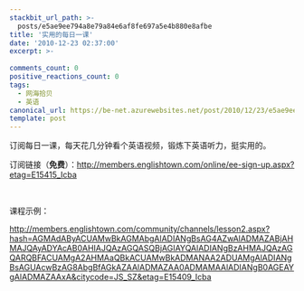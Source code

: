 ```yaml
---
stackbit_url_path: >-
  posts/e5ae9ee794a8e79a84e6af8fe697a5e4b880e8afbe
title: '实用的每日一课'
date: '2010-12-23 02:37:00'
excerpt: >-
  
comments_count: 0
positive_reactions_count: 0
tags: 
  - 网海拾贝
  - 英语
canonical_url: https://be-net.azurewebsites.net/post/2010/12/23/e5ae9ee794a8e79a84e6af8fe697a5e4b880e8afbe
template: post
---
```

<p>订阅每日一课，每天花几分钟看个英语视频，锻炼下英语听力，挺实用的。</p>  <p>订阅链接（<strong>免费</strong>）：<a href="http://members.englishtown.com/online/ee-sign-up.aspx?etag=E15415_Icba">http://members.englishtown.com/online/ee-sign-up.aspx?etag=E15415_Icba</a></p>  <p>&#160;</p>  <p>课程示例：</p>  <p><a href="http://members.englishtown.com/community/channels/lesson2.aspx?hash=AGMAdAByACUAMwBkAGMAbgAlADIANgBsAG4AZwAlADMAZABjAHMAJQAyADYAcAB0AHIAJQAzAGQASQBjAGIAYQAlADIANgBzAHMAJQAzAGQARQBFACUAMgA2AHMAaQBkACUAMwBkADMANAA2ADUAMgAlADIANgBsAGUAcwBzAG8AbgBfAGkAZAAlADMAZAA0ADMAMAAlADIANgB0AGEAYgAlADMAZAAxA&amp;citycode=JS_SZ&amp;etag=E15409_Icba">http://members.englishtown.com/community/channels/lesson2.aspx?hash=AGMAdAByACUAMwBkAGMAbgAlADIANgBsAG4AZwAlADMAZABjAHMAJQAyADYAcAB0AHIAJQAzAGQASQBjAGIAYQAlADIANgBzAHMAJQAzAGQARQBFACUAMgA2AHMAaQBkACUAMwBkADMANAA2ADUAMgAlADIANgBsAGUAcwBzAG8AbgBfAGkAZAAlADMAZAA0ADMAMAAlADIANgB0AGEAYgAlADMAZAAxA&amp;citycode=JS_SZ&amp;etag=E15409_Icba</a></p>